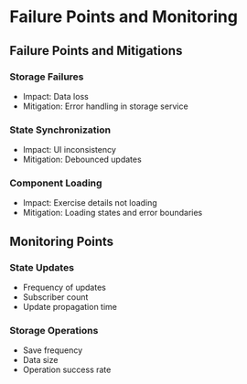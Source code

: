 # Failure Points and Monitoring

## Failure Points and Mitigations

### Storage Failures
- Impact: Data loss
- Mitigation: Error handling in storage service

### State Synchronization
- Impact: UI inconsistency
- Mitigation: Debounced updates

### Component Loading
- Impact: Exercise details not loading
- Mitigation: Loading states and error boundaries

## Monitoring Points

### State Updates
- Frequency of updates
- Subscriber count
- Update propagation time

### Storage Operations
- Save frequency
- Data size
- Operation success rate
